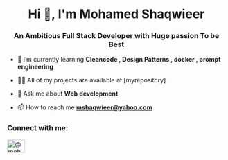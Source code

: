 <h1 align="center">Hi 👋, I'm Mohamed Shaqwieer</h1>
<h3 align="center">An Ambitious Full Stack Developer with Huge passion To be Best</h3>

- 🌱 I’m currently learning **Cleancode , Design Patterns , docker  , prompt engineering**

- 👨‍💻 All of my projects are available at [myrepository]

- 💬 Ask me about **Web development**

- 📫 How to reach me **mshaqwieer@yahoo.com**

<h3 align="left">Connect with me:</h3>
<p align="left">
<a href="https://medium.com/@mohamedkhaledshaqwieer" target="blank"><img align="center" src="https://raw.githubusercontent.com/rahuldkjain/github-profile-readme-generator/master/src/images/icons/Social/medium.svg" alt="@mohamedkhaledshaqwieer" height="30" width="40" /></a>
</p>


